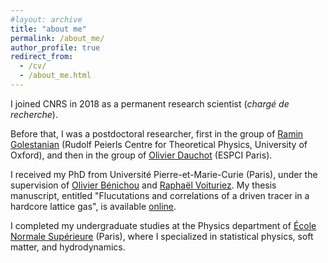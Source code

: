 ```yaml
---
#layout: archive
title: "about me"
permalink: /about_me/
author_profile: true
redirect_from:
  - /cv/
  - /about_me.html
---
```


I joined CNRS in 2018 as a permanent research scientist (*chargé de recherche*).

Before that, I was a postdoctoral researcher, first in the group of <a href="https://www-thphys.physics.ox.ac.uk/people/RaminGolestanian/">Ramin Golestanian</a> (Rudolf Peierls Centre for Theoretical Physics, University of Oxford), and then in the group of <a href="https://www.ec2m.espci.fr/accueil/membres/olivier-dauchot.html">Olivier Dauchot</a> (ESPCI Paris).

I received my PhD from Université Pierre-et-Marie-Curie (Paris), under the supervision of <a href="https://www.lptmc.jussieu.fr/users/benichou">Olivier Bénichou</a> and <a href="https://www.lptmc.jussieu.fr/users/voiturie">Raphaël Voituriez</a>. My thesis manuscript, entitled "Flucutations and correlations of a driven tracer in a hardcore lattice gas", is available <a href="https://tel.archives-ouvertes.fr/tel-01241215/document">online</a>.

I completed my undergraduate studies at the Physics department of <a href="https://www.ens.psl.eu/">École Normale Supérieure</a> (Paris), where I specialized in statistical physics, soft matter, and hydrodynamics.
